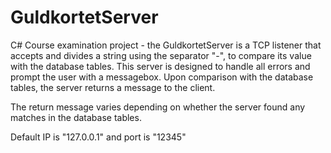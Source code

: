 # GuldkortetServer
C# Course examination project - the GuldkortetServer is a TCP listener that accepts and divides a string using the separator "-", to compare its
value with the database tables. This server is designed to handle all errors and prompt the user with a messagebox. Upon comparison 
with the database tables, the server returns a message to the client.

The return message varies depending on whether the server found any matches in the database tables.

Default IP is "127.0.0.1" and port is "12345"
